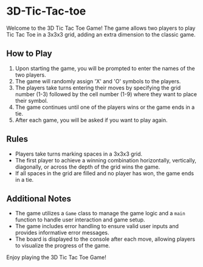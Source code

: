 # 3D-Tic-Tac-toe

Welcome to the 3D Tic Tac Toe Game! The game allows two players to play Tic Tac Toe in a 3x3x3 grid, adding an extra dimension to the classic game.

## How to Play

1. Upon starting the game, you will be prompted to enter the names of the two players.
2. The game will randomly assign 'X' and 'O' symbols to the players.
3. The players take turns entering their moves by specifying the grid number (1-3) followed by the cell number (1-9) where they want to place their symbol.
4. The game continues until one of the players wins or the game ends in a tie.
5. After each game, you will be asked if you want to play again.

## Rules

- Players take turns marking spaces in a 3x3x3 grid.
- The first player to achieve a winning combination horizontally, vertically, diagonally, or across the depth of the grid wins the game.
- If all spaces in the grid are filled and no player has won, the game ends in a tie.

## Additional Notes

- The game utilizes a `Game` class to manage the game logic and a `main` function to handle user interaction and game setup.
- The game includes error handling to ensure valid user inputs and provides informative error messages.
- The board is displayed to the console after each move, allowing players to visualize the progress of the game.

Enjoy playing the 3D Tic Tac Toe Game!
